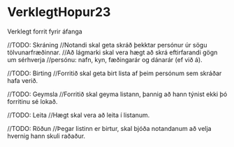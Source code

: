 # VerklegtHopur23
Verklegt forrit fyrir áfanga

//TODO: Skráning
//Notandi skal geta skráð þekktar persónur úr sögu tölvunarfræðinnar. 
//Að lágmarki skal vera hægt að skrá eftirfarandi gögn um sérhverja 
//persónu: nafn, kyn, fæðingarár og dánarár (ef við á).


//TODO: Birting
//Forritið skal geta birt lista af þeim persónum sem skráðar hafa verið.


//TODO: Geymsla
//Forritið skal geyma listann, þannig að hann týnist ekki þó forritinu sé lokað.


//TODO: Leita
//Hægt skal vera að leita í listanum.


//TODO: Röðun
//Þegar listinn er birtur, skal bjóða notandanum að velja hvernig hann skuli raðaður.
